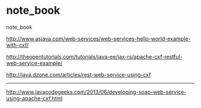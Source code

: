 note_book
=========

note_book


http://www.asjava.com/web-services/web-services-hello-world-example-with-cxf/

http://theopentutorials.com/tutorials/java-ee/jax-rs/apache-cxf-restful-web-service-example/

http://java.dzone.com/articles/rest-web-service-using-cxf

****
http://www.javacodegeeks.com/2013/06/developing-soap-web-service-using-apache-cxf.html

